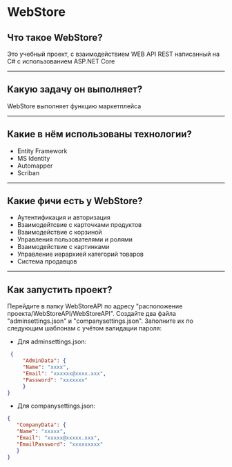 # WebStore
## Что такое WebStore?
 Это учебный проект, c взаимодействием WEB API REST написанный на C# с использованием ASP.NET Core

--- 
## Какую задачу он выполняет?
 WebStore выполняет функцию маркетплейса

---

## Какие в нём использованы технологии?
* Entity Framework
* MS Identity
* Automapper
* Scriban
---
## Какие фичи есть у WebStore?
* Аутентификация и авторизация
* Взаимодейтсвие с карточками продуктов
* Взаимодействие с корзиной
* Управления пользователями и ролями
* Взаимодействие с картинками
* Управление иерархией категорий товаров  
* Система продавцов

---
## Как запустить проект?
 Перейдите в папку WebStoreAPI по адресу "расположение проекта/WebStoreAPI/WebStoreAPI". Cоздайте два файла "adminsettings.json" и  "companysettings.json".
 Заполните их по следующим шаблонам c учётом валидации пароля:
 
 * Для adminsettings.json:
``` json
 {  
     "AdminData": {      
     "Name": "xxxx",
     "Email": "xxxxxx@xxxx.xxx",
     "Password": "xxxxxxx"
     }
}
 ```

 * Для companysettings.json:
 ``` json
{
    "CompanyData": {
    "Name": "xxxxx",
    "Email": "xxxxx@xxxxx.xxx",
    "EmailPassword": "xxxxxxxxx"
    }
}

```
